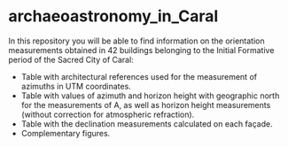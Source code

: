 # archaeoastronomy_in_Caral
In this repository you will be able to find information on the orientation measurements obtained in 42 buildings belonging to the Initial Formative period of the Sacred City of Caral:
- Table with architectural references used for the measurement of azimuths in UTM coordinates.
- Table with values of azimuth and horizon height with geographic north for the measurements of A, as well as horizon height measurements (without correction for atmospheric refraction).
- Table with the declination measurements calculated on each façade.
- Complementary figures.
